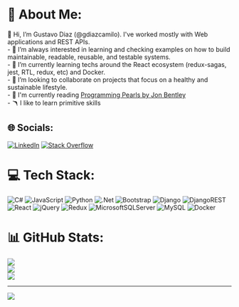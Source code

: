 # 💫 About Me:
👋 Hi, I’m Gustavo Diaz (@gdiazcamilo). I've worked mostly with Web applications and REST APIs.<br>- 👀 I’m always interested in learning and checking examples on how to build maintainable, readable, reusable, and testable systems.<br>- 🌱 I’m currently learning techs around the React ecosystem (redux-sagas, jest, RTL, redux, etc) and Docker.<br>- 💞️ I’m looking to collaborate on projects that focus on a healthy and sustainable lifestyle.<br>- 📖 I'm currently reading [Programming Pearls by Jon Bentley](https://www.amazon.com/Programming-Pearls-2nd-Jon-Bentley/dp/0201657880)<br>- 🪃 I like to learn primitive skills


## 🌐 Socials:
[![LinkedIn](https://img.shields.io/badge/LinkedIn-%230077B5.svg?logo=linkedin&logoColor=white)](https://linkedin.com/in/gustavo-diaz-camilo) [![Stack Overflow](https://img.shields.io/badge/-Stackoverflow-FE7A16?logo=stack-overflow&logoColor=white)](https://stackoverflow.com/users/985573) 

# 💻 Tech Stack:
![C#](https://img.shields.io/badge/c%23-%23239120.svg?style=for-the-badge&logo=c-sharp&logoColor=white) ![JavaScript](https://img.shields.io/badge/javascript-%23323330.svg?style=for-the-badge&logo=javascript&logoColor=%23F7DF1E) ![Python](https://img.shields.io/badge/python-3670A0?style=for-the-badge&logo=python&logoColor=ffdd54) ![.Net](https://img.shields.io/badge/.NET-5C2D91?style=for-the-badge&logo=.net&logoColor=white) ![Bootstrap](https://img.shields.io/badge/bootstrap-%23563D7C.svg?style=for-the-badge&logo=bootstrap&logoColor=white) ![Django](https://img.shields.io/badge/django-%23092E20.svg?style=for-the-badge&logo=django&logoColor=white) ![DjangoREST](https://img.shields.io/badge/DJANGO-REST-ff1709?style=for-the-badge&logo=django&logoColor=white&color=ff1709&labelColor=gray) ![React](https://img.shields.io/badge/react-%2320232a.svg?style=for-the-badge&logo=react&logoColor=%2361DAFB) ![jQuery](https://img.shields.io/badge/jquery-%230769AD.svg?style=for-the-badge&logo=jquery&logoColor=white) ![Redux](https://img.shields.io/badge/redux-%23593d88.svg?style=for-the-badge&logo=redux&logoColor=white) ![MicrosoftSQLServer](https://img.shields.io/badge/Microsoft%20SQL%20Sever-CC2927?style=for-the-badge&logo=microsoft%20sql%20server&logoColor=white) ![MySQL](https://img.shields.io/badge/mysql-%2300f.svg?style=for-the-badge&logo=mysql&logoColor=white) ![Docker](https://img.shields.io/badge/docker-%230db7ed.svg?style=for-the-badge&logo=docker&logoColor=white)
# 📊 GitHub Stats:
![](https://github-readme-stats.vercel.app/api?username=gdiazcamilo&theme=dark&hide_border=false&include_all_commits=false&count_private=false)<br/>
![](https://github-readme-streak-stats.herokuapp.com/?user=gdiazcamilo&theme=dark&hide_border=false)<br/>
![](https://github-readme-stats.vercel.app/api/top-langs/?username=gdiazcamilo&theme=dark&hide_border=false&include_all_commits=false&count_private=false&layout=compact)

---
[![](https://visitcount.itsvg.in/api?id=gdiazcamilo&icon=0&color=0)](https://visitcount.itsvg.in)

<!-- Proudly created with GPRM ( https://gprm.itsvg.in ) -->
